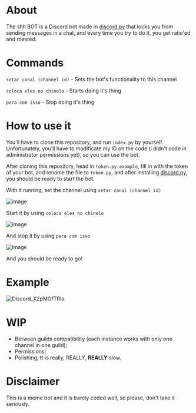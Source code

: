 # About

The shh BOT is a Discord bot made in [discord.py](https://github.com/Rapptz/discord.py) that locks you from sending messages in a chat, and every time you try to do it, you get ratio'ed and roasted.

# Commands

`setar canal (channel id)` - Sets the bot's functionality to this channel<p></p>
`coloca eles no chinelo` - Starts doing it's thing<p></p>
`para com isso` - Stop doing it's thing<p></p>

# How to use it

You'll have to clone this repository, and run `index.py` by yourself. Unfortunately, you'll have to modificate my ID on the code (i didn't code in administrator permissions yet), so you can use the bot.<p></p>
After cloning this repository, head in `token.py.example`, fill in with the token of your bot, and rename the file to `token.py`, and after installing [discord.py](https://github.com/Rapptz/discord.py), you should be ready to start the bot.<p></p>
With it running, set the channel using `setar canal (channel id)`<p></p>
![image](https://user-images.githubusercontent.com/49768896/181671070-3551a5d5-7e5a-4d2c-b186-ca5ece77cb17.png)<p></p>
Start it by using `coloca eles no chinelo`<p></p>
![image](https://user-images.githubusercontent.com/49768896/181671569-9387e09d-b7f2-4d45-99f2-c0a77f50ce3d.png)<p></p>
And stop it by using `para com isso`<p></p>
![image](https://user-images.githubusercontent.com/49768896/181671651-794bec1a-780a-4e79-8cae-2f4e09e73208.png)<p></p>

And you should be ready to go!

# Example
![Discord_X2pMOfTRlo](https://user-images.githubusercontent.com/49768896/181671370-97a6d741-90e4-4e65-8847-2485ff87ce41.gif)

# WIP
- Between guilds compatibility (each instance works with only one channel in one guild);
- Permissions;
- Polishing, tt is really, REALLY, **REALLY** slow.

# Disclaimer
This is a meme bot and it is barely coded well, so please, don't take it seriously.
